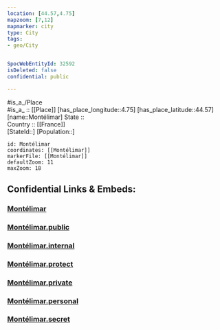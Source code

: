 ```yaml
---
location: [44.57,4.75] 
mapzoom: [7,12] 
mapmarker: city 
type: City
tags:
- geo/City


SpocWebEntityId: 32592
isDeleted: false
confidential: public

---
```

#is_a_/Place  
#is_a_ :: [[Place]] 
[has_place_longitude::4.75] 
[has_place_latitude::44.57] 
[name::Montélimar] 
State ::  
Country :: [[France]]  
[StateId::] 
[Population::] 



```leaflet
id: Montélimar
coordinates: [[Montélimar]] 
markerFile: [[Montélimar]] 
defaultZoom: 11 
maxZoom: 18
```


## Confidential Links & Embeds: 

### [Montélimar](/_Standards/Earth/Continent/Europe/Europe~West/France/regions~France/Auvergne-Rhône-Alpes/departments~Auvergne-Rhône-Alpes/Drôme/communes~Drôme/Nyons/cities~Nyons/Montélimar.md) 

### [Montélimar.public](/_public/Earth/Continent/Europe/Europe~West/France/regions~France/Auvergne-Rhône-Alpes/departments~Auvergne-Rhône-Alpes/Drôme/communes~Drôme/Nyons/cities~Nyons/Montélimar.public.md) 

### [Montélimar.internal](/_internal/Earth/Continent/Europe/Europe~West/France/regions~France/Auvergne-Rhône-Alpes/departments~Auvergne-Rhône-Alpes/Drôme/communes~Drôme/Nyons/cities~Nyons/Montélimar.internal.md) 

### [Montélimar.protect](/_protect/Earth/Continent/Europe/Europe~West/France/regions~France/Auvergne-Rhône-Alpes/departments~Auvergne-Rhône-Alpes/Drôme/communes~Drôme/Nyons/cities~Nyons/Montélimar.protect.md) 

### [Montélimar.private](/_private/Earth/Continent/Europe/Europe~West/France/regions~France/Auvergne-Rhône-Alpes/departments~Auvergne-Rhône-Alpes/Drôme/communes~Drôme/Nyons/cities~Nyons/Montélimar.private.md) 

### [Montélimar.personal](/_personal/Earth/Continent/Europe/Europe~West/France/regions~France/Auvergne-Rhône-Alpes/departments~Auvergne-Rhône-Alpes/Drôme/communes~Drôme/Nyons/cities~Nyons/Montélimar.personal.md) 

### [Montélimar.secret](/_secret/Earth/Continent/Europe/Europe~West/France/regions~France/Auvergne-Rhône-Alpes/departments~Auvergne-Rhône-Alpes/Drôme/communes~Drôme/Nyons/cities~Nyons/Montélimar.secret.md)

